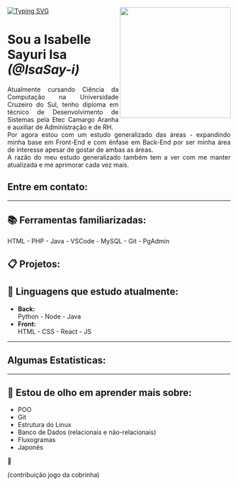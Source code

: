 
<p>
  <img align="right" src="https://raw.githubusercontent.com/IsaSay-i/IsaSay-i/main/src/hollow-knight-spin.gif" width="250">
</p>

<a href="https://git.io/typing-svg"><img src="https://readme-typing-svg.demolab.com?font=Fira+Code&weight=600&size=35&letterSpacing=1px&pause=1000&color=058D23&width=435&lines=HELLO_POVO!%F0%9F%91%8B" alt="Typing SVG" /></a>

<div align=left>
<h1>Sou a Isabelle Sayuri Isa <i>(@IsaSay-i)</i></h1>

  <p style="text-align: justify;">
  Atualmente cursando Ciência da Computação na Universidade Cruzeiro do Sul, tenho diploma  
  em técnico de Desenvolvimento de Sistemas pela Etec Camargo Aranha e auxiliar de Administração e de RH. <br> 
  Por agora estou com um estudo generalizado das áreas - expandindo minha base em Front-End e com ênfase em  
  Back-End por ser minha área de interesse apesar de gostar de ambas as áreas. <br> 
  A razão do meu estudo generalizado também tem a ver com me manter atualizada e me aprimorar cada vez mais.  
  </p>
</div>

## Entre em contato:

<hr>

## 📚 Ferramentas familiarizadas: <br>
   HTML - PHP - Java - VSCode - MySQL - Git - PgAdmin

## 📋 Projetos:
  

## 🌱 Linguagens que estudo atualmente:
- **Back:** <br>
  Python - Node - Java <br>
- **Front:** <br>
  HTML - CSS - React - JS

<hr>
     
## Algumas Estatisticas:

<hr>
        
## 👀 Estou de olho em aprender mais sobre:
  - POO
  - Git
  - Estrutura do Linux
  - Banco de Dados (relacionais e não-relacionais)
  - Fluxogramas
  - Japonês

<p size=20>🤗</p>

(contribuição jogo da cobrinha)
